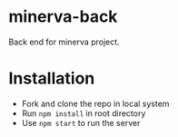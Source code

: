 # minerva-back
Back end for minerva project.

# Installation
 - Fork and clone the repo in local system
 - Run `npm install` in root directory
 - Use `npm start` to run the server
